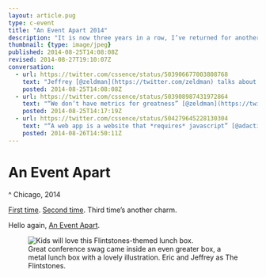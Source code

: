 ```yaml
---
layout: article.pug
type: c-event
title: "An Event Apart 2014"
description: "It is now three years in a row, I’ve returned for another An Event Apart conference."
thumbnail: {type: image/jpeg}
published: 2014-08-25T14:08:08Z
revised: 2014-08-27T19:10:07Z
conversation:
  - url: https://twitter.com/cssence/status/503906677003808768
    text: "Jeffrey [@zeldman](https://twitter.com/zeldman) talks about what he does on a plane. Welcome to AEA Chicago! Feeling excited. #AEAChi"
    posted: 2014-08-25T14:08:08Z
  - url: https://twitter.com/cssence/status/503908987431972864
    text: "“We don’t have metrics for greatness” [@zeldman](https://twitter.com/zeldman) #AEAChi [@AnEventApart](https://twitter.com/aneventapart)"
    posted: 2014-08-25T14:17:19Z
  - url: https://twitter.com/cssence/status/504279645228130304
    text: "“A web app is a website that *requires* javascript” [@adactio](https://twitter.com/adactio) #AEAChi"
    posted: 2014-08-26T14:50:11Z
---
```


# An Event Apart
^ Chicago, 2014

[First time](/2012/aneventapart-seattle/). [Second time](/2013/aneventapart-sandiego/). Third time’s another charm.

Hello again, [An Event Apart](https://aneventapart.com/).

<figure><img src="/2014/aneventapart-chicago/giveaway.jpg" alt="Kids will love this Flintstones-themed lunch box."><figcaption>Great conference swag came inside an even greater box, a metal lunch box with a lovely illustration. Eric and Jeffrey as The Flintstones.</figcaption></figure>
